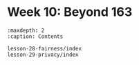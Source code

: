 # Week 10: Beyond 163
```{toctree}
:maxdepth: 2
:caption: Contents

lesson-28-fairness/index
lesson-29-privacy/index
```